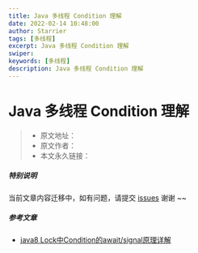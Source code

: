 ```yaml
---
title: Java 多线程 Condition 理解
date: 2022-02-14 10:48:00
author: Starrier
tags: [多线程]
excerpt: Java 多线程 Condition 理解
swiper:
keywords: [多线程]
description: Java 多线程 Condition 理解
---
```


# Java 多线程 Condition 理解

> * 原文地址：[]()
> * 原文作者：[]()
> * 本文永久链接：[]()

##### **特别说明**

当前文章内容迁移中，如有问题，请提交 [issues](https://github.com/Starrier/starrier.github.io/issues) 谢谢 ~~

##### 参考文章

- [java8 Lock中Condition的await/signal原理详解](https://blog.csdn.net/weixin_38308374/article/details/113797862)
